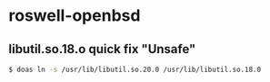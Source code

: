# roswell-openbsd

## libutil.so.18.o quick fix "Unsafe"

```sh
$ doas ln -s /usr/lib/libutil.so.20.0 /usr/lib/libutil.so.18.0
```

